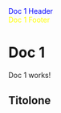 <style>
    @page {
        @top-center {
            content: element(header)
        }

        @bottom-center {
            content: element(footer);
        }
    }

    .header {
        position: running(header);
    }

    .footer {
        position: running(footer);
    }

    .yellow-bg {
        color: yellow;
    }

    .blue-bg {
        color: blue;
    }
</style>

<div class="header blue-bg">Doc 1 Header</div>
<div class="footer yellow-bg">Doc 1 Footer</div>

# Doc 1

Doc 1 works!

## Titolone
